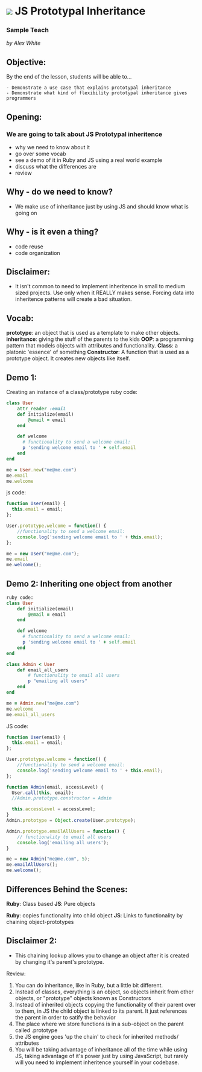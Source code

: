 # ![](https://ga-dash.s3.amazonaws.com/production/assets/logo-9f88ae6c9c3871690e33280fcf557f33.png) JS Prototypal Inheritance

### Sample Teach 
*by Alex White*

## Objective:

By the end of the lesson, students will be able to...

	- Demonstrate a use case that explains prototypal inheritance
	- Demonstrate what kind of flexibility prototypal inheritance gives
	programmers

## Opening:

### We are going to talk about JS Prototypal inheritence 
 - why we need to know about it
 - go over some vocab
 - see a demo of it in Ruby and JS using a real world example
 - discuss what the differences are
 - review


## Why - do we need to know?
- We make use of inheritance just by using JS and should know what is going on

## Why - is it even a thing?
- code reuse 
- code organization

## Disclaimer:
- It isn't common to need to implement inheritence in small to medium sized projects. Use only when it REALLY makes sense. Forcing data into inheritence patterns will create a bad situation.

## Vocab:
**prototype**: an object that is used as a template to make other objects.
**inheritance**: giving the stuff of the parents to the kids
**OOP**: a programming pattern that models objects with attributes and functionality.
**Class**: a platonic 'essence' of something
**Constructor**: A function that is used as a prototype object. It creates new objects like itself.

## Demo 1: 
Creating an instance of a class/prototype
ruby code:
```ruby
class User
	attr_reader :email
	def initialize(email)
		@email = email
	end

	def welcome
	  # functionality to send a welcome email:
	  p 'sending welcome email to ' + self.email
	end
end

me = User.new("me@me.com")
me.email
me.welcome
```
js code:
```js
function User(email) {
  this.email = email;
};

User.prototype.welcome = function() {
	//functionality to send a welcome email:
	console.log('sending welcome email to ' + this.email);
};

me = new User("me@me.com");
me.email
me.welcome();
```
## Demo 2: Inheriting one object from another
```ruby
ruby code:
class User
	def initialize(email)
		@email = email
	end

	def welcome
	  # functionality to send a welcome email:
	  p 'sending welcome email to ' + self.email
	end
end

class Admin < User
	def email_all_users
		# functionality to email all users
		p "emailing all users"
	end
end

me = Admin.new("me@me.com")
me.welcome
me.email_all_users
```
JS code:
```js
function User(email) {
  this.email = email;
};

User.prototype.welcome = function() {
	//functionality to send a welcome email:
	console.log('sending welcome email to ' + this.email);
};

function Admin(email, accessLevel) {
  User.call(this, email);
  //Admin.prototype.constructor = Admin

  this.accessLevel = accessLevel;
}
Admin.prototype = Object.create(User.prototype);

Admin.prototype.emailAllUsers = function() {
	// functionality to email all users
	console.log('emailing all users');
}

me = new Admin("me@me.com", 5);
me.emailAllUsers();
me.welcome();
```

## Differences Behind the Scenes:
**Ruby**: Class based
**JS**: Pure objects

**Ruby**: copies functionality into child object
**JS**: Links to functionality by chaining object-prototypes

## Disclaimer 2:
- This chaining lookup allows you to change an object after it is created by changing it's parent's prototype. 


Review:

1. You can do inheritance, like in Ruby, but a little bit different. 
2. Instead of classes, everything is an object, so objects inherit from other objects, or "prototype" objects known as Constructors 
2. Instead of inherited objects copying the functionality of their parent over to them, in JS the child object is linked to its parent. It just references the parent in order to satify the behavior
3. The place where we store functions is in a sub-object on the parent called .prototype
4. the JS engine goes 'up the chain' to check for inherited methods/ attributes
5. You will be taking advantage of inheritance all of the time while using JS, taking advantage of it's power just by using JavaScript, but rarely will you need to implement inheritence yourself in your codebase. 




